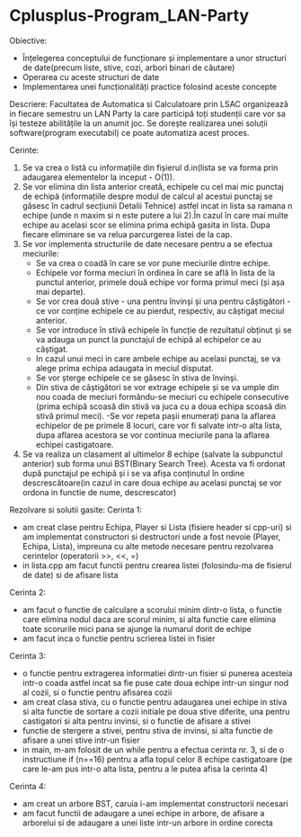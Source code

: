 # Cplusplus-Program_LAN-Party

Obiective:
- Înțelegerea conceptului de funcționare și implementare a unor structuri de date(precum liste, stive, cozi, arbori binari de căutare)
- Operarea cu aceste structuri de date
- Implementarea unei funcționalități practice folosind aceste concepte

Descriere:
Facultatea de Automatica si Calculatoare prin LSAC organizează in fiecare semestru un LAN Party la care participă toți studenții 
care vor sa își testeze abilitățile la un anumit joc. 
Se dorește realizarea unei soluții software(program executabil) ce poate automatiza acest proces.

Cerinte:
1. Se va crea o listă cu informațiile din fișierul d.in(lista se va forma prin adaugarea elementelor la inceput - O(1)).
2. Se vor elimina din lista anterior creată, echipele cu cel mai mic punctaj de echipă (informațiile despre modul de calcul al acestui punctaj se găsesc în cadrul secțiunii Detalii Tehnice) astfel incat in lista sa ramana n echipe (unde n maxim si n este putere a lui 2).În cazul în care mai multe echipe au acelasi scor se elimina prima echipă gasita in lista. Dupa fiecare eliminare se va relua parcurgerea listei de la cap.
3. Se vor implementa structurile de date necesare pentru a se efectua meciurile:
    - Se va crea o coadă în care se vor pune meciurile dintre echipe.
    - Echipele vor forma meciuri în ordinea în care se află în lista de la punctul anterior, primele două echipe vor forma primul meci (și așa mai departe).
    - Se vor crea două stive - una pentru învinși și una pentru câștigători - ce vor conține echipele ce au pierdut, respectiv, au câștigat meciul anterior.
    - Se vor introduce în stivă echipele în funcție de rezultatul obținut și se va adauga un punct la punctajul de echipă al echipelor ce au câștigat.
    - In cazul unui meci in care ambele echipe au acelasi punctaj, se va alege prima echipa adaugata in meciul disputat.
    - Se vor șterge echipele ce se găsesc în stiva de învinși.
    - Din stiva de câștigători se vor extrage echipele și se va umple din nou coada de meciuri formându-se meciuri cu echipele consecutive (prima echipă scoasă din stivă va juca cu a doua echipa scoasă din stivă primul meci).
    -Se vor repeta pașii enumerați pana la aflarea echipelor de pe primele 8 locuri, care vor fi salvate intr-o alta lista, dupa aflarea acestora se vor continua meciurile pana la aflarea echipei castigatoare.
4. Se va realiza un clasament al ultimelor 8 echipe (salvate la subpunctul anterior) sub forma unui BST(Binary Search Tree). Acesta va fi ordonat după punctajul pe echipă și i se va afișa conținutul în ordine descrescătoare(in cazul in care doua echipe au acelasi punctaj se vor ordona in functie de nume, descrescator)

Rezolvare si solutii gasite:
Cerinta 1:
- am creat clase pentru Echipa, Player si Lista (fisiere header si cpp-uri)
si am implementat constructori si destructori unde a fost nevoie (Player, Echipa, 
Lista), impreuna cu alte metode necesare pentru rezolvarea cerintelor 
(operatorii >>, <<, =)
- in lista.cpp am facut functii pentru crearea listei (folosindu-ma de 
fisierul de date) si de afisare lista

Cerinta 2:
- am facut o functie de calculare a scorului minim dintr-o lista, o functie
care elimina nodul daca are scorul minim, si alta functie care elimina toate 
scorurile mici pana se ajunge la numarul dorit de echipe
- am facut inca o functie pentru scrierea listei in fisier

Cerinta 3:
- o functie pentru extragerea informatiei dintr-un fisier si punerea acesteia
intr-o coada astfel incat sa fie puse cate doua echipe intr-un singur nod
al cozii, si o functie pentru afisarea cozii
- am creat clasa stiva, cu o functie pentru adaugarea unei echipe in stiva
si alta functie de sortare a cozii initiale pe doua stive diferite, una
pentru castigatori si alta pentru invinsi, si o functie de afisare a stivei
- functie de stergere a stivei, pentru stiva de invinsi, si alta functie de
afisare a unei stive intr-un fisier
- in main, m-am folosit de un while pentru a efectua cerinta nr. 3, si de 
o instructiune if (n==16) pentru a afla topul celor 8 echipe castigatoare 
(pe care le-am pus intr-o alta lista, pentru a le putea afisa la cerinta 4)

Cerinta 4:
- am creat un arbore BST, caruia i-am implementat constructorii necesari
- am facut functii de adaugare a unei echipe in arbore, de afisare a 
arborelui si de adaugare a unei liste intr-un arbore in ordine corecta
